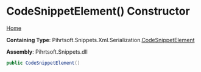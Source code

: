 # CodeSnippetElement\(\) Constructor

[Home](../../../../../../README.md#_top)

**Containing Type**: Pihrtsoft\.Snippets\.Xml\.Serialization\.[CodeSnippetElement](../README.md#_top)

**Assembly**: Pihrtsoft\.Snippets\.dll

```csharp
public CodeSnippetElement()
```

